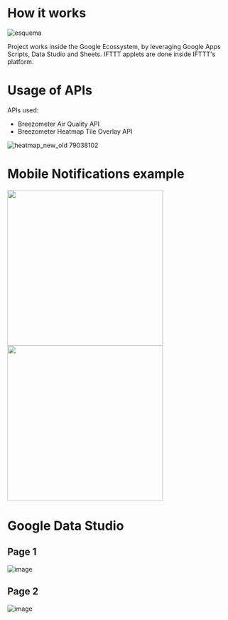 # How it works
![esquema](https://user-images.githubusercontent.com/105056013/194129056-ca0f56d3-0c7c-4ac1-b60f-1636d507240d.png)

Project works inside the Google Ecossystem, by leveraging Google Apps Scripts, Data Studio and Sheets.
IFTTT applets are done inside IFTTT's platform.

# Usage of APIs

APIs used:
* Breezometer Air Quality API
* Breezometer Heatmap Tile Overlay API

![heatmap_new_old 79038102](https://user-images.githubusercontent.com/105056013/194129153-234b4640-57a6-4901-95b0-04c30f32de19.gif)

# Mobile Notifications example
<p float="center">
  <img src="https://user-images.githubusercontent.com/105056013/194129804-43906f26-52fa-487f-895e-1a9db3865fb5.png" width="350" />
  <img src="https://user-images.githubusercontent.com/105056013/194129808-f11752ff-7373-4fd3-b6ac-20741b16238f.png" width="350" /> 
</p>

# Google Data Studio
## Page 1
![image](https://user-images.githubusercontent.com/105056013/194130762-e10d1785-9130-4604-b48a-20a1453ec96e.png)
## Page 2
![image](https://user-images.githubusercontent.com/105056013/194130828-e7b8405b-0da9-4315-8427-59c93127a44c.png)
